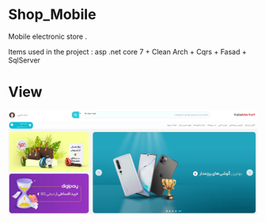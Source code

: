 # Shop_Mobile

Mobile electronic store .

Items used in the project : asp .net core 7 + Clean Arch + Cqrs + Fasad + SqlServer

# View

![Shop_Mobile](WebView/img.jpg)

